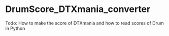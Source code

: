 # DrumScore_DTXmania_converter
Todo:
How to make the score of DTXmania and how to read scores of Drum in Python
